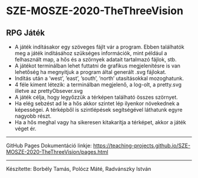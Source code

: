 # SZE-MOSZE-2020-TheThreeVision

## RPG Játék

* A játék indításakor egy szöveges fájlt vár a program. Ebben találhatók meg a játék indításához szükséges információk, mint például a felhasznált map, a hős és a szörnyek adatait tartalmazó fájlok, stb. 
* A játékot terminálban lehet futtatni de grafikus megjelenítésre is van lehetőség ha megnyitjuk a program által generált .svg fájlokat. 
* Indítás után a ’west’,  ’east’,  ’south’,  ’north’  utasításokkal  mozoghatunk.
* 4 féle kiment létezik: a terminálban megjelenő, a log-olt, a pretty.svg illetve az prettyObsever.svg
* A játék célja, hogy legyőzzük a térképen található összes szörnyet.
* Ha elég sebzést ad le a hős akkor szintet lép ilyenkor növekednek a képességei. A térképből is szintlépések segítségével láthatunk egyre nagyobb részt.
* Ha a hős meghal vagy ha sikeresen kitakarítja a térképet, akkor a játék véget ér.
--------------------------------
GitHub Pages Dokumentáció linkje: https://teaching-projects.github.io/SZE-MOSZE-2020-TheThreeVision/pages.html

--------------------------------
Készítette: Borbély Tamás, Polócz Máté, Radvánszky István
